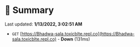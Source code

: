 # 📖 Summary
Last updated: **1/13/2022, 3:02:51 AM**

- `GET` [https://Bhadwa-sala.toxicblte.repl.co](https://Bhadwa-sala.toxicblte.repl.co) - **Down** (131ms)
